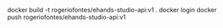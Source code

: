 docker build -t rogeriofontes/ehands-studio-api:v1 .
docker login
docker push rogeriofontes/ehands-studio-api:v1
